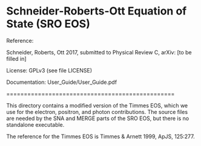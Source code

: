 Schneider-Roberts-Ott Equation of State (SRO EOS)
=================================================

Reference:

Schneider, Roberts, Ott 2017, submitted to Physical Review C, arXiv: [to be filled in]

License: GPLv3 (see file LICENSE)

Documentation: User_Guide/User_Guide.pdf


================================================

This directory contains a modified version of the Timmes EOS, which we
use for the electron, positron, and photon contributions. The source
files are needed by the SNA and MERGE parts of the SRO EOS, but there
is no standalone executable.

The reference for the Timmes EOS is Timmes & Arnett 1999, ApJS,
125:277.


